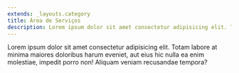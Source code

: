 ```yaml
---
extends: _layouts.category
title: Área de Serviços
description: Lorem ipsum dolor sit amet consectetur adipisicing elit. Totam labore at minima maiores doloribus harum eveniet, aut eius hic nulla ea enim molestiae, impedit porro non! Aliquam veniam recusandae tempora?
---
```


Lorem ipsum dolor sit amet consectetur adipisicing elit. Totam labore at minima maiores doloribus harum eveniet, aut eius hic nulla ea enim molestiae, impedit porro non! Aliquam veniam recusandae tempora?